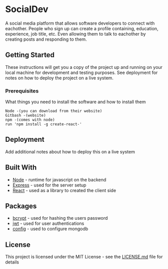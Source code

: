 # SocialDev
A social media platform that allows software developers to connect with eachother.
People who sign up can create a profile containing, education, experience, job title, etc. 
Even allowing them to talk to eachother by creating posts and responding to them.

## Getting Started

These instructions will get you a copy of the project up and running on your local machine for development and testing purposes. See deployment for notes on how to deploy the project on a live system.

### Prerequisites

What things you need to install the software and how to install them

```
Node -(you can download from their website)
Gitbash -(website)
npm -(comes with node)
run 'npm install -g create-react-'

```




## Deployment

Add additional notes about how to deploy this on a live system

## Built With

* [Node](http://www.dropwizard.io/1.0.2/docs/) - runtime for javascript on the backend
* [Express](https://maven.apache.org/) - used for the server setup
* [React](https://rometools.github.io/rome/) - used as a library to created the client side

## Packages
* [bcrypt](https://rometools.github.io/rome/) - used for hashing the users password
* [jwt](https://rometools.github.io/rome/) - used for user authentications
* [config](https://rometools.github.io/rome/) - used to configure mongodb


## License

This project is licensed under the MIT License - see the [LICENSE.md](LICENSE.md) file for details

